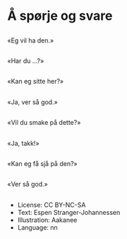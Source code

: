 # Å spørje og svare

##
«Eg vil ha den.»

##
«Har du ...?»

##
«Kan eg sitte her?»

##
«Ja, ver så god.»

##
«Vil du smake på dette?»

##
«Ja, takk!»

##
«Kan eg få sjå på den?»

##
«Ver så god.»

##
* License: CC BY-NC-SA
* Text: Espen Stranger-Johannessen
* Illustration: Aakanee
* Language: nn
